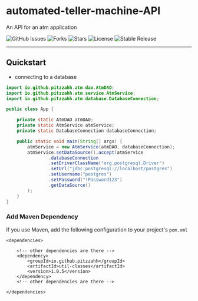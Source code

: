 # automated-teller-machine-API
An API for an atm application

![GitHub Issues](https://img.shields.io/github/issues/pitzzahh/automated-teller-machine-console)
![Forks](https://img.shields.io/github/forks/pitzzahh/automated-teller-machine-console)
![Stars](https://img.shields.io/github/stars/pitzzahh/automated-teller-machine-console)
![License](https://img.shields.io/github/license/pitzzahh/automated-teller-machine-console)
![Stable Release](https://img.shields.io/badge/version-1.0.0-blue)
________________________________________
## Quickstart
* connecting to a database
```java
import io.github.pitzzahh.atm.dao.AtmDAO;
import io.github.pitzzahh.atm.service.AtmService;
import io.github.pitzzahh.atm.database.DatabaseConnection;

public class App {

    private static AtmDAO atmDAO;
    private static AtmService atmService;
    private static DatabaseConnection databaseConnection;

    public static void main(String[] args) {
        atmService = new AtmService(atmDAO, databaseConnection);
        atmService.setDataSource().accept(atmService
                .databaseConnection
                .setDriverClassName("org.postgresql.Driver")
                .setUrl("jdbc:postgresql://localhost/postgres")
                .setUsername("postgres")
                .setPassword("!Password123")
                .getDataSource()
        );
    }
}
 ```

### Add Maven Dependency

If you use Maven, add the following configuration to your project's `pom.xml`

```maven
<dependencies>

    <!-- other dependencies are there -->
    <dependency>
        <groupId>io.github.pitzzahh</groupId>
        <artifactId>util-classes</artifactId>
        <version>1.0.5</version>
    </dependency>
    <!-- other dependencies are there -->

</dependencies>
```

